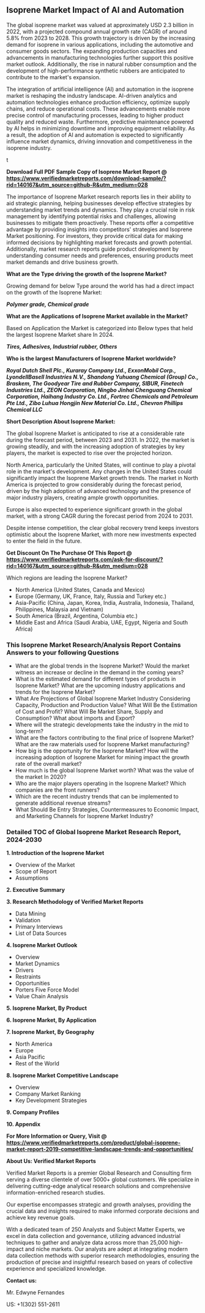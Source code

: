 <h2>Isoprene Market Impact of AI and Automation</h2><p>The global isoprene market was valued at approximately USD 2.3 billion in 2022, with a projected compound annual growth rate (CAGR) of around 5.8% from 2023 to 2028. This growth trajectory is driven by the increasing demand for isoprene in various applications, including the automotive and consumer goods sectors. The expanding production capacities and advancements in manufacturing technologies further support this positive market outlook. Additionally, the rise in natural rubber consumption and the development of high-performance synthetic rubbers are anticipated to contribute to the market's expansion.</p><p>The integration of artificial intelligence (AI) and automation in the isoprene market is reshaping the industry landscape. AI-driven analytics and automation technologies enhance production efficiency, optimize supply chains, and reduce operational costs. These advancements enable more precise control of manufacturing processes, leading to higher product quality and reduced waste. Furthermore, predictive maintenance powered by AI helps in minimizing downtime and improving equipment reliability. As a result, the adoption of AI and automation is expected to significantly influence market dynamics, driving innovation and competitiveness in the isoprene industry.</p>t</p><p id="" class=""><strong>Download Full PDF Sample Copy of Isoprene Market Report @ <a href="https://www.verifiedmarketreports.com/download-sample/?rid=140167&utm_source=github-R&utm_medium=028" target="_blank">https://www.verifiedmarketreports.com/download-sample/?rid=140167&utm_source=github-R&utm_medium=028</a></strong></p><p>The importance of&nbsp;Isoprene Market research reports lies in their ability to aid strategic planning, helping businesses develop effective strategies by understanding market trends and dynamics. They play a crucial role in risk management by identifying potential risks and challenges, allowing businesses to mitigate them proactively. These reports offer a competitive advantage by providing insights into competitors' strategies and Isoprene Market positioning. For investors, they provide critical data for making informed decisions by highlighting market forecasts and growth potential. Additionally, market research reports guide product development by understanding consumer needs and preferences, ensuring products meet market demands and drive business growth.</p><p><strong>What are the&nbsp;Type driving the growth of the Isoprene Market?</strong></p><p id="" class="">Growing demand for below Type around the world has had a direct impact on the growth of the Isoprene Market:</p><em><strong>Polymer grade, Chemical grade</strong></em></p><strong>What are the&nbsp;Applications&nbsp;of Isoprene Market available in the Market?</strong></p><p id="" class="">Based on Application the Market is categorized into Below types that held the largest Isoprene Market share In 2024.</p><em><strong>Tires, Adhesives, Industrial rubber, Others</strong></em></p><strong>Who is the largest Manufacturers of Isoprene Market worldwide?</strong></p><p><em><strong>Royal Dutch Shell Plc., Kuraray Company Ltd., ExxonMobil Corp., LyondellBasell Industries N.V., Shandong Yuhuang Chemical (Group) Co., Braskem, The Goodyear Tire and Rubber Company, SIBUR, Finetech Industries Ltd., ZEON Corporation, Ningbo Jinhai Chenguang Chemical Corporation, Haihang Industry Co. Ltd., Fortrec Chemicals and Petroleum Pte Ltd., Zibo Luhua Hongjin New Material Co. Ltd., Chevron Phillips Chemical LLC</strong></em></p><p id="" class=""><strong>Short Description About Isoprene Market:</strong></p><p>The global Isoprene Market is anticipated to rise at a considerable rate during the forecast period, between 2023 and 2031. In 2022, the market is growing steadily, and with the increasing adoption of strategies by key players, the market is expected to rise over the projected horizon.</p><p>North America, particularly the United States, will continue to play a pivotal role in the market's development. Any changes in the United States could significantly impact the Isoprene Market growth trends. The market in North America is projected to grow considerably during the forecast period, driven by the high adoption of advanced technology and the presence of major industry players, creating ample growth opportunities.</p><p>Europe is also expected to experience significant growth in the global market, with a strong CAGR during the forecast period from 2024 to 2031.</p><p>Despite intense competition, the clear global recovery trend keeps investors optimistic about the Isoprene Market, with more new investments expected to enter the field in the future.</p><p id="" class=""><strong>Get Discount On The Purchase Of This Report @ <a href="https://www.verifiedmarketreports.com/ask-for-discount/?rid=140167&utm_source=github-R&utm_medium=028" target="_blank">https://www.verifiedmarketreports.com/ask-for-discount/?rid=140167&utm_source=github-R&utm_medium=028</a></strong></p>Which regions are leading the Isoprene Market?</p><ul><li>North America (United States, Canada and Mexico)</li><li>Europe (Germany, UK, France, Italy, Russia and Turkey etc.)</li><li>Asia-Pacific (China, Japan, Korea, India, Australia, Indonesia, Thailand, Philippines, Malaysia and Vietnam)</li><li>South America (Brazil, Argentina, Columbia etc.)</li><li>Middle East and Africa (Saudi Arabia, UAE, Egypt, Nigeria and South Africa)</li></ul><h3 id="" class="">This Isoprene Market Research/Analysis Report Contains Answers to your following Questions</h3><ul><li>What are the global trends in the Isoprene Market? Would the market witness an increase or decline in the demand in the coming years?</li><li>What is the estimated demand for different types of products in Isoprene Market? What are the upcoming industry applications and trends for the Isoprene Market?</li><li>What Are Projections of Global Isoprene Market Industry Considering Capacity, Production and Production Value? What Will Be the Estimation of Cost and Profit? What Will Be Market Share, Supply and Consumption? What about imports and Export?</li><li>Where will the strategic developments take the industry in the mid to long-term?</li><li>What are the factors contributing to the final price of Isoprene Market? What are the raw materials used for Isoprene Market manufacturing?</li><li>How big is the opportunity for the Isoprene Market? How will the increasing adoption of Isoprene Market for mining impact the growth rate of the overall market?</li><li>How much is the global Isoprene Market worth? What was the value of the market In 2020?</li><li>Who are the major players operating in the Isoprene Market? Which companies are the front runners?</li><li>Which are the recent industry trends that can be implemented to generate additional revenue streams?</li><li>What Should Be Entry Strategies, Countermeasures to Economic Impact, and Marketing Channels for Isoprene Market Industry?</li></ul><h3 id="" class="">Detailed TOC of Global Isoprene Market Research Report, 2024-2030</h3><p id="" class=""><strong>1. Introduction of the Isoprene Market</strong></p><ul><li>Overview of the Market</li><li>Scope of Report</li><li>Assumptions</li></ul><p id="" class=""><strong>2. Executive Summary</strong></p><p id="" class=""><strong>3. Research Methodology of Verified Market Reports</strong></p><ul><li>Data Mining</li><li>Validation</li><li>Primary Interviews</li><li>List of Data Sources</li></ul><p id="" class=""><strong>4. Isoprene Market Outlook</strong></p><ul><li>Overview</li><li>Market Dynamics</li><li>Drivers</li><li>Restraints</li><li>Opportunities</li><li>Porters Five Force Model</li><li>Value Chain Analysis</li></ul><p id="" class=""><strong>5. Isoprene Market, By Product</strong></p><p id="" class=""><strong>6. Isoprene Market, By Application</strong></p><p id="" class=""><strong>7. Isoprene Market, By Geography</strong></p><ul><li>North America</li><li>Europe</li><li>Asia Pacific</li><li>Rest of the World</li></ul><p id="" class=""><strong>8. Isoprene Market Competitive Landscape</strong></p><ul><li>Overview</li><li>Company Market Ranking</li><li>Key Development Strategies</li></ul><p id="" class=""><strong>9. Company Profiles</strong></p><p id="" class=""><strong>10. Appendix</strong></p><p id="" class=""><strong>For More Information or Query, Visit @ <a href="https://www.verifiedmarketreports.com/product/global-isoprene-market-report-2019-competitive-landscape-trends-and-opportunities/" target="_blank">https://www.verifiedmarketreports.com/product/global-isoprene-market-report-2019-competitive-landscape-trends-and-opportunities/</a></strong></p><p id="" class=""><strong>About Us: Verified Market Reports</strong></p><p id="" class="">Verified Market Reports is a premier Global Research and Consulting firm serving a diverse clientele of over 5000+ global customers. We specialize in delivering cutting-edge analytical research solutions and comprehensive information-enriched research studies.</p><p id="" class="">Our expertise encompasses strategic and growth analyses, providing the crucial data and insights required to make informed corporate decisions and achieve key revenue goals.</p><p id="" class="">With a dedicated team of 250 Analysts and Subject Matter Experts, we excel in data collection and governance, utilizing advanced industrial techniques to gather and analyze data across more than 25,000 high-impact and niche markets. Our analysts are adept at integrating modern data collection methods with superior research methodologies, ensuring the production of precise and insightful research based on years of collective experience and specialized knowledge.</p><p id="" class=""><strong>Contact us:</strong></p><p id="" class="">Mr. Edwyne Fernandes</p><p id="" class="">US: +1(302) 551-2611</p>